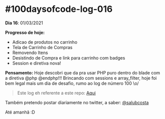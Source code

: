 # #100daysofcode-log-016

__Dia 16__: 01/03/2021

__Progresso de hoje:__
-	Adicao de produtos no carrinho
-	Tela de Carrinho de Compras
-	Removendo Itens
-	Desistindo de Compra e link para carrinho com badges
-	Session e diretiva nova!

__Pensamento:__ Hoje descobri que da pra usar PHP puro dentro do blade com a diretiva @php @endphp!!! Brincando com sessions e array_filter, hoje foi bem legal mais um dia de desafio, rumo ao log de número 100 \o/

> Este log eh referente a este repo: [Aqui](https://github.com/salubcosta/l8-marketplace)


Também pretendo postar diariamente no twitter, a saber: [@salubcosta](https://twitter.com/salubcosta)

Até amanhã :D 

